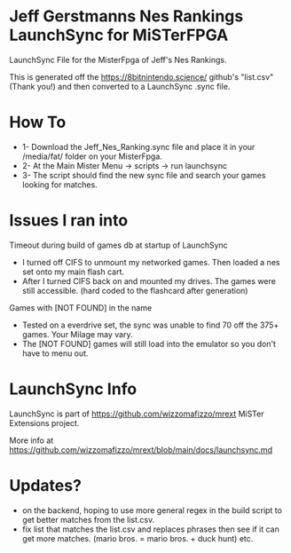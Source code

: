 # Jeff Gerstmanns Nes Rankings LaunchSync for MiSTerFPGA
LaunchSync File for the MisterFpga of Jeff's Nes Rankings.

This is generated off the https://8bitnintendo.science/ github's "list.csv" (Thank you!) and then converted to a LaunchSync .sync file.

# How To
* 1- Download the Jeff_Nes_Ranking.sync file and place it in your /media/fat/ folder on your MisterFpga.
* 2- At the Main Mister Menu -> scripts -> run launchsync
* 3- The script should find the new sync file and search your games looking for matches.

# Issues I ran into
Timeout during build of games db at startup of LaunchSync
* I turned off CIFS to unmount my networked games. Then loaded a nes set onto my main flash cart.
* After I turned CIFS back on and mounted my drives. The games were still accessible. (hard coded to the flashcard after generation)
   
Games with [NOT FOUND] in the name
* Tested on a everdrive set, the sync was unable to find 70 off the 375+ games. Your Milage may vary. 
* The [NOT FOUND] games will still load into the emulator so you don't have to menu out.

# LaunchSync Info
LaunchSync is part of https://github.com/wizzomafizzo/mrext MiSTer Extensions project.

More info at https://github.com/wizzomafizzo/mrext/blob/main/docs/launchsync.md

# Updates?
* on the backend, hoping to use more general regex in the build script to get better matches from the list.csv.
* fix list that matches the list.csv and replaces phrases then see if it can get more matches. (mario bros. = mario bros. + duck hunt) etc.
  
